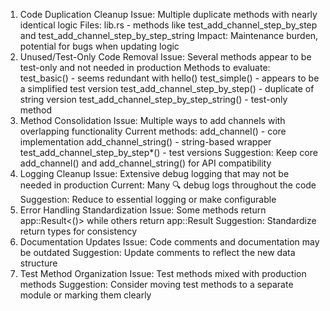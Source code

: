1. Code Duplication Cleanup
Issue: Multiple duplicate methods with nearly identical logic
Files: lib.rs - methods like test_add_channel_step_by_step and test_add_channel_step_by_step_string
Impact: Maintenance burden, potential for bugs when updating logic
2. Unused/Test-Only Code Removal
Issue: Several methods appear to be test-only and not needed in production
Methods to evaluate:
test_basic() - seems redundant with hello()
test_simple() - appears to be a simplified test version
test_add_channel_step_by_step() - duplicate of string version
test_add_channel_step_by_step_string() - test-only method
3. Method Consolidation
Issue: Multiple ways to add channels with overlapping functionality
Current methods:
add_channel() - core implementation
add_channel_string() - string-based wrapper
test_add_channel_step_by_step*() - test versions
Suggestion: Keep core add_channel() and add_channel_string() for API compatibility
4. Logging Cleanup
Issue: Extensive debug logging that may not be needed in production
Current: Many 🔍 debug logs throughout the code
Suggestion: Reduce to essential logging or make configurable
5. Error Handling Standardization
Issue: Some methods return app::Result<()> while others return app::Result<String>
Suggestion: Standardize return types for consistency
6. Documentation Updates
Issue: Code comments and documentation may be outdated
Suggestion: Update comments to reflect the new data structure
7. Test Method Organization
Issue: Test methods mixed with production methods
Suggestion: Consider moving test methods to a separate module or marking them clearly
